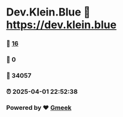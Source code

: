 # Dev.Klein.Blue :link: https://dev.klein.blue 
### :page_facing_up: [16](https://dev.klein.blue/tag.html) 
### :speech_balloon: 0 
### :hibiscus: 34057 
### :alarm_clock: 2025-04-01 22:52:38 
### Powered by :heart: [Gmeek](https://github.com/Meekdai/Gmeek)
